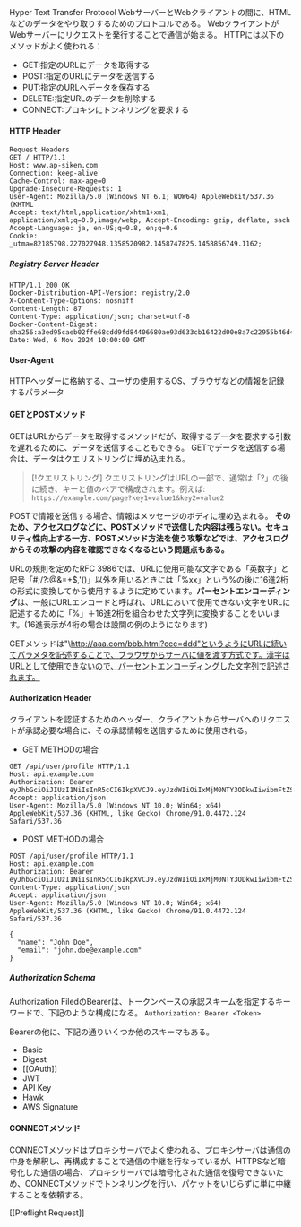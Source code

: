 
Hyper Text Transfer Protocol
WebサーバーとWebクライアントの間に、HTMLなどのデータをやり取りするためのプロトコルである。
WebクライアントがWebサーバーにリクエストを発行することで通信が始まる。
HTTPには以下のメソッドがよく使われる：
- GET:指定のURLにデータを取得する
- POST:指定のURLにデータを送信する
- PUT:指定のURLへデータを保存する
- DELETE:指定URLのデータを削除する
- CONNECT:プロキシにトンネリングを要求する

#### HTTP Header
```HTTP
Request Headers
GET / HTTP/1.1
Host: www.ap-siken.com
Connection: keep-alive
Cache-Control: max-age=0
Upgrade-Insecure-Requests: 1 
User-Agent: Mozilla/5.0 (Windows NT 6.1; WOW64) AppleWebkit/537.36 (KHTML
Accept: text/html,application/xhtm1+xm1, application/xml;q=0.9,image/webp, Accept-Encoding: gzip, deflate, sach
Accept-Language: ja, en-US;q=0.8, en;q=0.6
Cookie: _utma=82185798.227027948.1358520982.1458747825.1458856749.1162;
```

##### Registry Server Header
```HTTP
HTTP/1.1 200 OK
Docker-Distribution-API-Version: registry/2.0
X-Content-Type-Options: nosniff
Content-Length: 87
Content-Type: application/json; charset=utf-8
Docker-Content-Digest: sha256:a3ed95caeb02ffe68cdd9fd84406680ae93d633cb16422d00e8a7c22955b46d4
Date: Wed, 6 Nov 2024 10:00:00 GMT
```

#### User-Agent
HTTPヘッダーに格納する、ユーザの使用するOS、ブラウザなどの情報を記録するパラメータ
#### GETとPOSTメソッド
GETはURLからデータを取得するメソッドだが、取得するデータを要求する引数を遅れるために、データを送信することもできる。
GETでデータを送信する場合は、データはクエリストリングに埋め込まれる。
>[!クエリストリング]
>クエリストリングはURLの一部で、通常は「?」の後に続き、キーと値のペアで構成されます。例えば:
>`https://example.com/page?key1=value1&key2=value2`


POSTで情報を送信する場合、情報はメッセージのボディに埋め込まれる。
**そのため、アクセスログなどに、POSTメソッドで送信した内容は残らない。セキュリティ性向上する一方、POSTメソッド方法を使う攻撃などでは、アクセスログからその攻撃の内容を確認できなくなるという問題点もある。**

URLの規則を定めたRFC 3986では、URLに使用可能な文字である「英数字」と記号「#;/?:@&=+$,'()」以外を用いるときには「%xx」という%の後に16進2桁の形式に変換してから使用するように定めています。**パーセントエンコーディング**は、一般にURLエンコードと呼ばれ、URLにおいて使用できない文字をURLに記述するために「%」＋16進2桁を組合わせた文字列に変換することをいいます。(16進表示が4桁の場合は設問の例のようになります)

GETメソッドは"\http://aaa.com/bbb.html?ccc=ddd"というようにURLに続いてパラメタを記述することで、ブラウザからサーバに値を渡す方式です。漢字はURLとして使用できないので、パーセントエンコーディングした文字列で記述されます。

#### Authorization Header
クライアントを認証するためのヘッダー、クライアントからサーバへのリクエストが承認必要な場合に、その承認情報を送信するために使用される。

- GET METHODの場合
```HTTP
GET /api/user/profile HTTP/1.1
Host: api.example.com
Authorization: Bearer eyJhbGciOiJIUzI1NiIsInR5cCI6IkpXVCJ9.eyJzdWIiOiIxMjM0NTY3ODkwIiwibmFtZSI6IkpvaG4gRG9lIiwiaWF0IjoxNTE2MjM5MDIyfQ.SflKxwRJSMeKKF2QT4fwpMeJf36POk6yJV_adQssw5c
Accept: application/json
User-Agent: Mozilla/5.0 (Windows NT 10.0; Win64; x64) AppleWebKit/537.36 (KHTML, like Gecko) Chrome/91.0.4472.124 Safari/537.36
```

- POST METHODの場合
```HTTP
POST /api/user/profile HTTP/1.1
Host: api.example.com
Authorization: Bearer eyJhbGciOiJIUzI1NiIsInR5cCI6IkpXVCJ9.eyJzdWIiOiIxMjM0NTY3ODkwIiwibmFtZSI6IkpvaG4gRG9lIiwiaWF0IjoxNTE2MjM5MDIyfQ.SflKxwRJSMeKKF2QT4fwpMeJf36POk6yJV_adQssw5c
Content-Type: application/json
Accept: application/json
User-Agent: Mozilla/5.0 (Windows NT 10.0; Win64; x64) AppleWebKit/537.36 (KHTML, like Gecko) Chrome/91.0.4472.124 Safari/537.36

{
  "name": "John Doe",
  "email": "john.doe@example.com"
}
```

##### Authorization Schema
Authorization FiledのBearerは、トークンベースの承認スキームを指定するキーワードで、下記のような構成になる。
`Authorization: Bearer <Token>`

Bearerの他に、下記の通りいくつか他のスキーマもある。
- Basic
- Digest
- [[OAuth]]
- JWT
- API Key
- Hawk
- AWS Signature
#### CONNECTメソッド
CONNECTメソッドはプロキシサーバでよく使われる、プロキシサーバは通信の中身を解釈し、再構成することで通信の中継を行なっているが、HTTPSなど暗号化した通信の場合、プロキシサーバでは暗号化された通信を復号できないため、CONNECTメソッドでトンネリングを行い、パケットをいじらずに単に中継することを依頼する。

[[Preflight Request]]